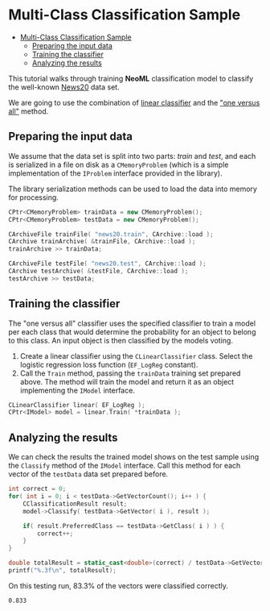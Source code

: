 # Multi-Class Classification Sample

<!-- TOC -->

- [Multi-Class Classification Sample](#multi-class-classification-sample)
	- [Preparing the input data](#preparing-the-input-data)
	- [Training the classifier](#training-the-classifier)
	- [Analyzing the results](#analyzing-the-results)

<!-- /TOC -->

This tutorial walks through training **NeoML** classification model to classify the well-known [News20](https://archive.ics.uci.edu/ml/datasets/Twenty+Newsgroups) data set.

We are going to use the combination of [linear classifier](../API/ClassificationAndRegression/Linear.md) and the ["one versus all"](../API/ClassificationAndRegression/OneVersusAll.md) method.

## Preparing the input data

We assume that the data set is split into two parts: *train* and *test*, and each is serialized in a file on disk as a `CMemoryProblem` (which is a simple implementation of the `IProblem` interface provided in the library).

The library serialization methods can be used to load the data into memory for processing.

```c++
CPtr<CMemoryProblem> trainData = new CMemoryProblem();
CPtr<CMemoryProblem> testData = new CMemoryProblem();

CArchiveFile trainFile( "news20.train", CArchive::load );
CArchive trainArchive( &trainFile, CArchive::load );
trainArchive >> trainData;

CArchiveFile testFile( "news20.test", CArchive::load );
CArchive testArchive( &testFile, CArchive::load );
testArchive >> testData;
```

## Training the classifier

The "one versus all" classifier uses the specified classifier to train a model per each class that would determine the probability for an object to belong to this class. An input object is then classified by the models voting.

1. Create a linear classifier using the `CLinearClassifier` class. Select the logistic regression loss function (`EF_LogReg` constant).
2. Call the `Train` method, passing the `trainData` training set prepared above. The method will train the model and return it as an object implementing the `IModel` interface.

```c++
CLinearClassifier linear( EF_LogReg );
CPtr<IModel> model = linear.Train( *trainData );
```

## Analyzing the results

We can check the results the trained model shows on the test sample using the `Classify` method of the `IModel` interface. Call this method for each vector of the `testData` data set prepared before.

```c++
int correct = 0;
for( int i = 0; i < testData->GetVectorCount(); i++ ) {
	CClassificationResult result;
	model->Classify( testData->GetVector( i ), result );

	if( result.PreferredClass == testData->GetClass( i ) ) {
		correct++;
	}
}

double totalResult = static_cast<double>(correct) / testData->GetVectorCount();
printf("%.3f\n", totalResult);
```

On this testing run, 83.3% of the vectors were classified correctly.

```
0.833
```